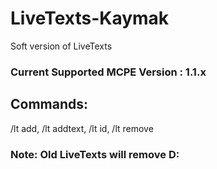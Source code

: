 # LiveTexts-Kaymak

Soft version of LiveTexts

### Current Supported MCPE Version : 1.1.x

## Commands:

/lt add, /lt addtext, /lt id, /lt remove

### Note: Old LiveTexts will remove D:
